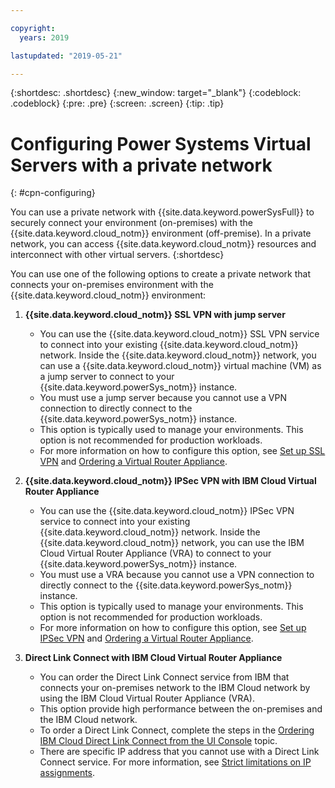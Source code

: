 ```yaml
---

copyright:
  years: 2019

lastupdated: "2019-05-21"

---
```


{:shortdesc: .shortdesc}
{:new_window: target="_blank"}
{:codeblock: .codeblock}
{:pre: .pre}
{:screen: .screen}
{:tip: .tip}

# Configuring Power Systems Virtual Servers with a private network
{: #cpn-configuring}

You can use a private network with {{site.data.keyword.powerSysFull}} to securely connect your environment (on-premises) with the {{site.data.keyword.cloud_notm}} environment (off-premise). In a private network, you can access {{site.data.keyword.cloud_notm}} resources and interconnect with other virtual servers.
{:shortdesc}

You can use one of the following options to create a private network that connects your on-premises environment with the {{site.data.keyword.cloud_notm}} environment:

1. **{{site.data.keyword.cloud_notm}} SSL VPN with jump server**
   * You can use the {{site.data.keyword.cloud_notm}} SSL VPN service to connect into your existing {{site.data.keyword.cloud_notm}} network. Inside the {{site.data.keyword.cloud_notm}} network, you can use a {{site.data.keyword.cloud_notm}} virtual machine (VM) as a jump server to connect to your {{site.data.keyword.powerSys_notm}} instance.
   * You must use a jump server because you cannot use a VPN connection to directly connect to the {{site.data.keyword.powerSys_notm}} instance.
   * This option is typically used to manage your environments. This option is not recommended for production workloads.
   * For more information on how to configure this option, see [Set up SSL VPN](/docs/infrastructure/iaas-vpn?topic=VPN-setup-ssl-vpn-connections) and [Ordering a Virtual Router Appliance](/docs/infrastructure/virtual-router-appliance?topic=virtual-router-appliance-getting-started#order-vra).

2. **{{site.data.keyword.cloud_notm}} IPSec VPN with IBM Cloud Virtual Router Appliance**
   * You can use the {{site.data.keyword.cloud_notm}} IPSec VPN service to connect into your existing {{site.data.keyword.cloud_notm}} network. Inside the {{site.data.keyword.cloud_notm}} network, you can use the IBM Cloud Virtual Router Appliance (VRA) to connect to your {{site.data.keyword.powerSys_notm}} instance.
   * You must use a VRA because you cannot use a VPN connection to directly connect to the {{site.data.keyword.powerSys_notm}} instance.
   * This option is typically used to manage your environments. This option is not recommended for production workloads.
   * For more information on how to configure this option, see [Set up IPSec VPN](/docs/infrastructure/iaas-vpn?topic=VPN-setup-ipsec-vpn) and [Ordering a Virtual Router Appliance](/docs/infrastructure/virtual-router-appliance?topic=virtual-router-appliance-getting-started#order-vra).

3. **Direct Link Connect with IBM Cloud Virtual Router Appliance**
   * You can order the Direct Link Connect service from IBM that connects your on-premises network to the IBM Cloud network by using the IBM Cloud Virtual Router Appliance (VRA).
   * This option provide high performance between the on-premises and the IBM Cloud network.
   * To order a Direct Link Connect, complete the steps in the [Ordering IBM Cloud Direct Link Connect from the UI Console](/docs/infrastructure/power-iaas?topic=power-iaas-ordering-direct-link-connect) topic.
   * There are specific IP address that you cannot use with a Direct Link Connect service. For more information, see [Strict limitations on IP assignments](/docs/infrastructure/direct-link?topic=direct-link-configure-ibm-cloud-direct-link#strict-limitations-on-ip-assignments).
